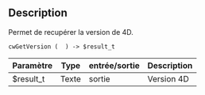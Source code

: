## Description
Permet de recupérer la version de 4D.

```4d
cwGetVersion (  ) -> $result_t
```

| Paramètre | Type  | entrée/sortie | Description |
| --------- | ----- | ------------- | ----------- |
| $result_t | Texte | sortie        | Version 4D  |
